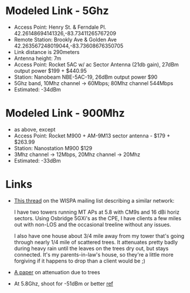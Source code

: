 
# Modeled Link - 5Ghz

- Access Point: Henry St. & Ferndale Pl. 42.26148694141326,-83.73411265767209
- Remote Station: Brookly Ave & Golden Ave 42.263567248019044,-83.73608676350705
- Link distance is 290meters
- Antenna height: 7m
- Access Point: Rocket 5AC w/ ac Sector Antenna (21db gain), 27dBm output power $199 + $440.95
- Station: Nanobeam NBE-5AC-19, 26dBm output power $90
- 5Ghz band, 10Mhz channel -> 60Mbps; 80Mhz channel 544Mbps
- Estimated: -34dBm

# Modeled Link - 900Mhz

- as above, except
- Access Point: Rocket M900 + AM-9M13 sector antenna - $179 + $263.99
- Station: Nanostation M900 $129
- 3Mhz channel -> 12Mbps, 20Mhz channel -> 20Mhz
- Estimated: -33dBm

# Links

- [This thread](https://www.mail-archive.com/wireless@wispa.org/msg16996.html) on the WISPA mailing list 
  describing a similar network:

    I have two towers running MT APs at 5.8 with CM9s and 16 dBi horiz
    sectors.  Using Osbridge 5GXi's as the CPE, I have clients a few miles
    out with non-LOS and the occasional treeline without any issues.

    I also have one house about 3/4 mile away from my tower that's going
    through nearly 1/4 mile of scattered trees.  It attenuates pretty
    badly during heavy rain until the leaves on the trees dry out, but
    stays connected.  It's my parents-in-law's house, so they're a little
    more forgiving if it happens to drop than a client would be ;) 

- [A paper](http://www.utexas.edu/research/mopro/papercopy/chapter02.pdf) on attenuation due to trees

- At 5.8Ghz, shoot for -51dBm or better [ref](https://community.ubnt.com/t5/airMAX-General-Discussion/Minimum-Signal/td-p/219055)

